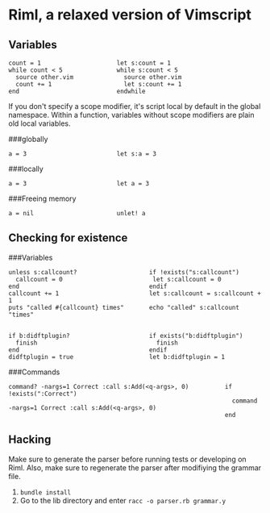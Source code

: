 Riml, a relaxed version of Vimscript
====================================

Variables
---------

    count = 1                     let s:count = 1
    while count < 5               while s:count < 5
      source other.vim              source other.vim
      count += 1                    let s:count += 1
    end                           endwhile

If you don't specify a scope modifier, it's script local by default in the
global namespace. Within a function, variables without scope modifiers are plain
old local variables.

###globally

    a = 3                         let s:a = 3

###locally

    a = 3                         let a = 3

###Freeing memory

    a = nil                       unlet! a

Checking for existence
----------------------

###Variables

    unless s:callcount?                    if !exists("s:callcount")
      callcount = 0                         let s:callcount = 0
    end                                    endif
    callcount += 1                         let s:callcount = s:callcount + 1
    puts "called #{callcount} times"       echo "called" s:callcount "times"


    if b:didftplugin?                      if exists("b:didftplugin")
      finish                                 finish
    end                                    endif
    didftplugin = true                     let b:didftplugin = 1

###Commands

    command? -nargs=1 Correct :call s:Add(<q-args>, 0)          if !exists(":Correct")
                                                                  command -nargs=1 Correct :call s:Add(<q-args>, 0)
                                                                end

Hacking
-------

Make sure to generate the parser before running tests or developing on Riml.
Also, make sure to regenerate the parser after modifiying the grammar file.

1. `bundle install`
2. Go to the lib directory and enter `racc -o parser.rb grammar.y`
